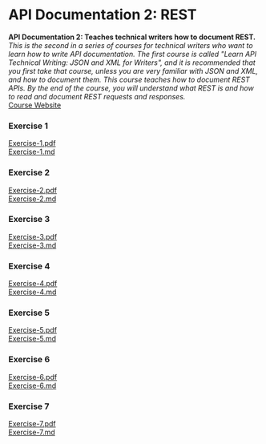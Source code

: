 # API Documentation 2: REST
**API Documentation 2: Teaches technical writers how to document REST.**  
_This is the second in a series of courses for technical writers who want to learn how to write API documentation. The first course is called "Learn API Technical Writing: JSON and XML for Writers", and it is recommended that you first take that course, unless you are very familiar with JSON and XML, and how to document them.  This course teaches how to document REST APIs. By the end of the course, you will understand what REST is and how to read and document REST requests and responses._  
[Course Website](https://www.udemy.com/learn-api-technical-writing-2-rest-for-writers/)  
  
  
### Exercise 1
[Exercise-1.pdf](./Exercise-1.pdf)  
[Exercise-1.md](./Exercise-1.md)  

### Exercise 2
[Exercise-2.pdf](./Exercise-2pdf)  
[Exercise-2.md](./Exercise-2.md)  

### Exercise 3
[Exercise-3.pdf](./Exercise-3.pdf)  
[Exercise-3.md](./Exercise-3.md)  

### Exercise 4
[Exercise-4.pdf](./Exercise-4.pdf)  
[Exercise-4.md](./Exercise-4.md)  

### Exercise 5
[Exercise-5.pdf](./Exercise-5.pdf)  
[Exercise-5.md](./Exercise-5.md)  

### Exercise 6
[Exercise-6.pdf](./Exercise-6.pdf)  
[Exercise-6.md](./Exercise-6.md)  

### Exercise 7
[Exercise-7.pdf](./Exercise-7.pdf)  
[Exercise-7.md](./Exercise-7.md)  
